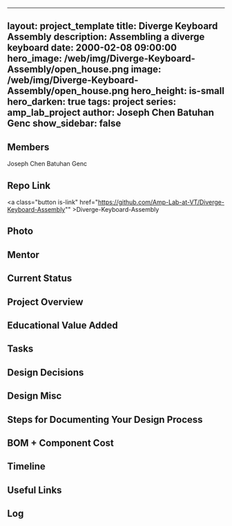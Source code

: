
---
layout: project_template
title: Diverge Keyboard Assembly
description: Assembling a diverge keyboard
date: 2000-02-08 09:00:00
hero_image: /web/img/Diverge-Keyboard-Assembly/open_house.png
image: /web/img/Diverge-Keyboard-Assembly/open_house.png
hero_height: is-small
hero_darken: true
tags: project
series: amp_lab_project
author: Joseph Chen
Batuhan Genc
show_sidebar: false
---



## Members
Joseph Chen
Batuhan Genc

## Repo Link
<a class="button is-link" href="https://github.com/Amp-Lab-at-VT/Diverge-Keyboard-Assembly"" >Diverge-Keyboard-Assembly</a>

## Photo

## Mentor

## Current Status

## Project Overview


## Educational Value Added


## Tasks

## Design Decisions

## Design Misc

## Steps for Documenting Your Design Process

## BOM + Component Cost

## Timeline

## Useful Links

## Log
            
